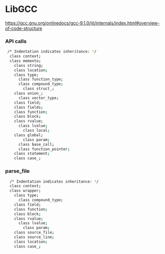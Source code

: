 # LibGCC

https://gcc.gnu.org/onlinedocs/gcc-9.1.0/jit/internals/index.html#overview-of-code-structure

### API calls

```bash
 /* Indentation indicates inheritance: */
  class context;
  class memento;
    class string;
    class location;
    class type;
      class function_type;
      class compound_type;
        class struct_;
	class union_;
      class vector_type;
    class field;
    class fields;
    class function;
    class block;
    class rvalue;
      class lvalue;
        class local;
	class global;
        class param;
      class base_call;
      class function_pointer;
    class statement;
    class case_;
```

### parse_file

```bash
  /* Indentation indicates inheritance: */
  class context;
  class wrapper;
    class type;
      class compound_type;
    class field;
    class function;
    class block;
    class rvalue;
      class lvalue;
        class param;
    class source_file;
    class source_line;
    class location;
    class case_;
```